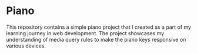 # Piano
This repository contains a simple piano project that I created as a part of my learning journey in web development. The project showcases my understanding of media query rules to make the piano keys responsive on various devices.
